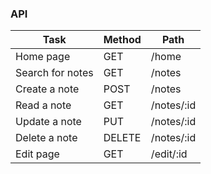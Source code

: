 
### API
Task | Method | Path
--- | --- | ---
Home page | GET | /home
Search for notes | GET | /notes
Create a note | POST | /notes
Read a note | GET | /notes/:id
Update a note | PUT | /notes/:id
Delete a note | DELETE | /notes/:id
Edit page | GET | /edit/:id
